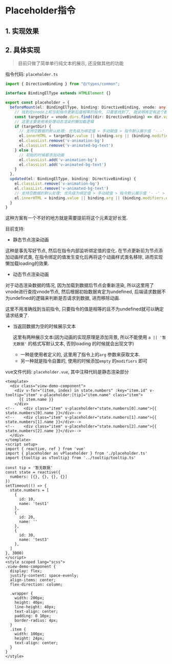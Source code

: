 # Placeholder指令

## 1. 实现效果
<Placeholder />

## 2. 具体实现

> 目前只做了简单单行纯文本的展示, 还没做其他的功能

指令代码: `placeholder.ts`

```typescript
import { DirectiveBinding } from "@/types/common";

interface BindingElType extends HTMLElement {}

export const placeholder = {
  beforeMount(el: BindingElType, binding: DirectiveBinding, vnode: any) {
    // 找到在vnode上和当前指令更新后值相等的指令, 只要是找到了, 就说明肯定有这个数据(使用的时候绑定的是后端返回值), 即使是其他指令也没关系
    const targetDir = vnode.dirs.find((dir: DirectiveBinding) => dir.value === binding.value && dir.value !== undefined)
    // 这里主要是用来处理动态渲染的懒加载逻辑
    if (targetDir) {
      // 支持空数据的默认处理: 优先级为绑定值 > 手动赋值 > 指令默认展示值 '- -' > ''
      el.innerHTML = targetDir.value || binding.arg || (binding.modifiers.empty && '- -')
      el.classList.remove('v-animation-bg')
      el.classList.remove('v-animated-bg-text')
    } else {
      // 初始的时候都添加动画
      el.classList.add('v-animation-bg')
      el.classList.add('v-animated-bg-text')
    }
  },
  updated(el: BindingElType, binding: DirectiveBinding) {
    el.classList.remove('v-animation-bg')
    el.classList.remove('v-animated-bg-text')
    // 支持空数据的默认处理: 优先级为绑定值 > 手动赋值 > 指令默认展示值 '- -' > ''
    el.innerHTML = binding.value || binding.arg || (binding.modifiers.empty && '- -') || ''
  }
}
```

这种方案有一个不好的地方就是需要提前将这个元素定好长宽.

目前支持: 

- 静态节点渲染动画

这种是事先写好节点, 然后在指令内部监听绑定值的变化. 在节点更新前为节点添加动画样式类, 在指令绑定的值发生变化后再将这个动画样式类名移除, 进而实现懒加载loading的效果.

- 动态节点渲染动画

对于动态渲染数据的情况, 因为加载到数据后节点会重新渲染, 所以这里用了vnode进行查找vnode节点, 然后根据初始数据肯定为undefined, 后端请求数据不为undefined的逻辑来判断是否请求到数据, 进而移除动画.

这里不用准确找到当前指令, 只要指令的值是相等的且不为undefined就可以确定请求结束了.

- 当返回数据为空的时候展示文本

  这里有两种展示文本(因为动画的实现原理是添加背景, 所以不能使用 `a || '暂无数据'` 的格式写默认文本, 否则loading 的时候就会出现文字)

  - 一种是使用者定义的, 这里用了指令上的`arg` 参数来获取文本.
  - 另一种就是指令自置的, 使用的时候添加`empty` 的`modifiers` 即可





vue文件代码: `placeholder.vue`, 其中注释代码是静态渲染部分

```vue
<template>
  <div class="view-demo-component">
    <div v-for="(item, index) in state.numbers" :key="item.id" v-tooltip="item" v-placeholder:[tip]="item.name" class="item">
      {{ item.name }}
    </div>
<!--    <div class="item" v-placeholder="state.numbers[0].name">{{ state.numbers[0].name }}</div>-->
<!--    <div class="item" v-placeholder="state.numbers[1].name">{{ state.numbers[1].name }}</div>-->
<!--    <div class="item" v-placeholder="state.numbers[2].name">{{ state.numbers[2].name }}</div>-->
  </div>
</template>
<script setup>
import { reactive, ref } from 'vue'
import { placeholder as vPlaceholder } from './placeholder.ts'
import {tooltip as vTooltip} from '../tooltip/tooltip.ts'

const tip = '暂无数据'
const state = reactive({
  numbers: [{}, {}, {}, {}]
})
setTimeout(() => {
  state.numbers = [
    {
      id: 10,
      name: 'test1'
    },
    {
      id: 20,
      name: ''
    },
    {
      id: 30,
      name: 'test3'
    },
  ]
}, 3000)
</script>
<style scoped lang="scss">
.view-demo-component {
  display: flex;
  justify-content: space-evenly;
  align-items: center;
  flex-direction: column;

  .wrapper {
    width: 200px;
    height: 40px;
    line-height: 40px;
    text-align: center;
    padding: 0 10px;
    border-radius: 4px;
  }
  .item {
    width: 100px;
    height: 24px;
    text-align: center;
  }
}
</style>
```



<script setup>
import Placeholder from './placeholder.vue'
</script>